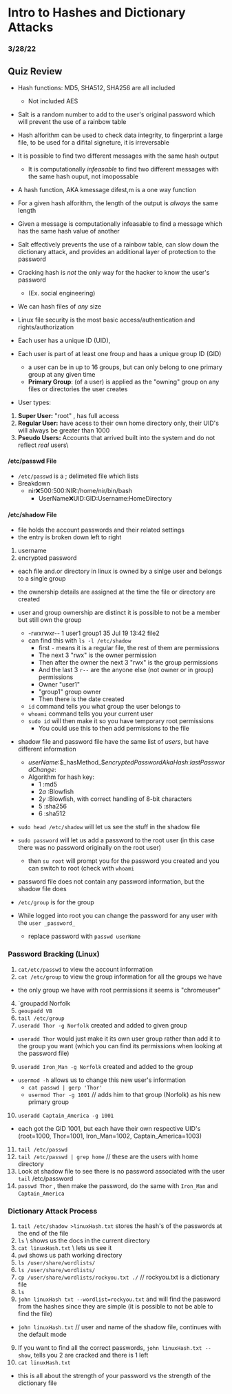 # Intro to Hashes and Dictionary Attacks
### 3/28/22

## Quiz Review
* Hash functions: MD5, SHA512, SHA256 are all included
  * Not included AES
* Salt is a random number to add to the user's original password which will prevent the use of a rainbow table
* Hash alforithm can be used to check data integrity, to fingerprint a large file, to be used for a difital signeture, it is irreversable
* It is possible to find two different messages with the same hash output
  * It is computationally _infeasable_ to find two different messages with the same hash ouput, not imopossable
* A hash function, AKA kmessage difest,m is a one way function
* For a given hash alforithm, the length of the output is _always_ the same length
* Given a message is computationally infeasable to find a message which has the same hash value of another
* Salt effectively prevents the use of a rainbow table, can slow down the dictionary attack, and provides an additional layer of protection to the password
* Cracking hash is *not* the only way for the hacker to know the user's password 
  * (Ex. social engineering)
* We can hash files of *any* size


* Linux file security is the most basic access/authentication and rights/authorization  
* Each user has a unique ID (UID),
* Each user is part of at least one froup and haas a unique group ID (GID)
  * a user can be in up to 16 groups, but can only belong to one primary group at any given time
  * **Primary Group**: (of a user) is applied as the "owning" group on any files or directories the user creates
* User types:

1. **Super User:** "root" , has full access
2. **Regular User:** have acess to their own home directory only, their UID's will always be greater than 1000
3. **Pseudo Users:** Accounts that arrived built into the system and do not reflect *real* users\

#### /etc/passwd File
* `/etc/passwd` is a ; delimeted file which lists 
* Breakdown
  * nir:x:500:500:NIR:/home/nir/bin/bash
    * UserName:x:UID:GID:Username:HomeDirectory

#### /etc/shadow File
* file holds the account passwords and their related settings
* the entry is broken down left to right

1. username
2. encrypted password
* each file and.or directory in linux is owned by a sinlge user and belongs to a single group
* the ownership details are assigned at the time the file or directory are created
* user and group ownership are distinct it is possible to not be a member but still own the group
  * -rwxrwxr-- 1 user1 group1 35 Jul 19 13:42 file2
  * can find this with `ls -l /etc/shadow`
    * first `-` means it is a regular file, the rest of them are permissions
    * The next 3 "rwx" is the owner permission 
    * Then after the owner the next 3 "rwx" is the group permissions
    * And the last 3 `r--` are the anyone else (not owner or in group) permissions
    * Owner "user1"
    * "group1" group owner
    * Then there is the date created
  * `id` command tells you what group the user belongs to
  * `whoami` command tells you your current user
  * `sudo id` will then make it so you have temporary root permissions
    * You could use this to then add permissions to the file
* shadow file and password file have the same list of *users*, but have different information
  * *userName*:$_hasMethod_$*encryptedPasswordAkaHash*:*lastPasswordChange*:
  * Algorithm for hash key:
    * $1$ :md5
    * $2a$ :Blowfish
    * $2y$ :Blowfish, with correct handling of 8-bit characters
    * $5$ :sha256
    * $6$ :sha512

* `sudo head /etc/shadow` will let us see the stuff in the shadow file
* `sudo password` will let us add a password to the root user (in this case there was no password originally on the root user)
  * then `su root` will prompt you for the password you created and you can switch to root (check with `whoami`
* password file does not contain any password information, but the shadow file does 
* `/etc/group` is for the group 
* While logged into root you can change the password for any user with the `user _password_`
  * replace password with `passwd userName`

### Password Bracking (Linux)
1. `cat/etc/passwd` to view the account information
2. `cat /etc/group` to view the group information for all the groups we have

* the only group we have with root permissions it seems is "chromeuser"
4. `groupadd Norfolk
5. `geoupadd VB`
6. `tail /etc/group`
7. `useradd Thor -g Norfolk`  created and added to given group
* `useradd Thor` would just make it its own user group rather than add it to the group you want (which you can find its permissions when looking at the password file)
9. `useradd Iron_Man -g Norfolk`  created and added to the group
* `usermod -h` allows us to change this new user's information
  * `cat passwd | gerp 'Thor'`
  * `usermod Thor -g 1001` // adds him to that group (Norfolk) as his new primary group 
10. `useradd Captain_America -g 1001`

* each got the GID 1001, but each have their own respective UID's (root=1000, Thor=1001, Iron_Man=1002, Captain_America=1003)
11. `tail /etc/passwd`
12. `tail /etc/passwd | grep home` // these are the users with home directory
13. Look at shadow file to see there is no password associated with the user `tail` /etc/password
14. `passwd Thor` , then make the password, do the same with `Iron_Man` and `Captain_America`
### Dictionary Attack Process
1. `tail /etc/shadow >linuxHash.txt` stores the hash's of the passwords at the end of the file
2. `ls` \\ shows us the docs in the current directory
3. `cat linuxHash.txt` \\ lets us see it
4. `pwd` shows us path working directory
5. `ls /user/share/wordlists/`
6. `ls /user/share/wordlists/`
7. `cp /user/share/wordlists/rockyou.txt ./` // rockyou.txt is a dictionary file
8. `ls`
9. `john linuxHash txt --wordlist=rockyou.txt` and will find the password from the hashes since they are simple (it is possible to not be able to find the file)
* `john linuxHash.txt` // user and name of the shadow file, continues with the default mode
9. If you want to find all the correct passwords, `john linuxHash.txt --show`, tells you 2 are cracked and there is 1 left
10. `cat linuxHash.txt`
* this is all about the strength of your password vs the strength of the dictionary file



